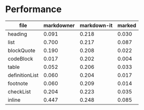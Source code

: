 # Performance
| file           | markdowner | markdown-it | marked |
|----------------|------------|-------------|--------|
| heading        | 0.091      | 0.218       | 0.030  |
| list           | 0.700      | 0.217       | 0.087  |
| blockQuote     | 0.190      | 0.208       | 0.022  |
| codeBlock      | 0.017      | 0.202       | 0.004  |
| table          | 0.052      | 0.206       | 0.033  |
| definitionList | 0.060      | 0.204       | 0.017  |
| footnote       | 0.060      | 0.209       | 0.014  |
| checkList     | 0.204      | 0.223       | 0.035  |
| inline         | 0.447      | 0.248       | 0.085  |